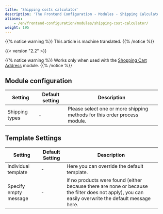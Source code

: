 ```yaml
---
title: 'Shipping costs calculator'
description: 'The Frontend Configuration - Modules - Shipping Calculator'
aliases:
    - /en/frontend-configuration/modules/shipping-cost-calculator/
weight: 195
---
```


{{% notice warning %}}
This article is machine translated.
{{% /notice %}}

{{< version "2.2" >}}

{{% notice warning %}}
 Works only when used with the [Shopping Cart Address](/de/frontend-konfiguration-module-Warenkorb-Adresse/) module. 
{{% /notice %}}

## Module configuration

<table><thead><tr><th>Setting</th> <th>Default setting</th> <th>Description</th> </tr></thead><tbody><tr><td>Shipping types</td> <td>-</td> <td>Please select one or more shipping methods for this order process module.</td></tr></tbody></table>

## Template Settings

<table><thead><tr><th>Setting</th> <th>Default Setting</th> <th>Description</th> </tr></thead><tbody><tr><td>Individual template</td> <td>-</td> <td>Here you can override the default template.</td> </tr><tr><td>Specify empty message</td> <td>-</td> <td>If no products were found (either because there are none or because the filter does not apply), you can easily overwrite the default message here.</td></tr></tbody></table>
